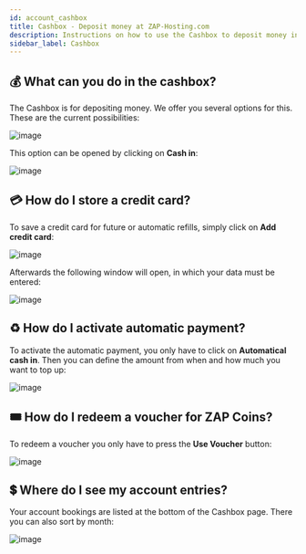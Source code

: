 ```yaml
---
id: account_cashbox
title: Cashbox - Deposit money at ZAP-Hosting.com
description: Instructions on how to use the Cashbox to deposit money into your ZAP-Hosting account - ZAP-Hosting.com Documentation
sidebar_label: Cashbox
---
```


## 💰 What can you do in the cashbox?

The Cashbox is for depositing money. We offer you several options for this. These are the current possibilities:

![image](https://user-images.githubusercontent.com/13604413/159164610-5e87dbeb-1661-42a7-a285-e172d8650825.png)

This option can be opened by clicking on **Cash in**: 

![image](https://user-images.githubusercontent.com/13604413/159164624-b6f20d64-aad4-489b-b623-03587fa6779f.png)


## 💳 How do I store a credit card?

To save a credit card for future or automatic refills, simply click on **Add credit card**: 

![image](https://user-images.githubusercontent.com/13604413/159164688-c8175ca4-9549-45b1-ba61-d087f18789c9.png)

Afterwards the following window will open, in which your data must be entered: 

![image](https://user-images.githubusercontent.com/13604413/159164707-58955952-8c1b-48d7-b561-9b1f5f65b255.png)


## ♻️ How do I activate automatic payment?

To activate the automatic payment, you only have to click on **Automatical cash in**. Then you can define the amount from when and how much you want to top up:

![image](https://user-images.githubusercontent.com/13604413/159164715-4f2331a4-cff7-4a20-9065-d0c3a39938e5.png)


## 🎟️ How do I redeem a voucher for ZAP Coins?

To redeem a voucher you only have to press the **Use Voucher** button: 

![image](https://user-images.githubusercontent.com/13604413/159164725-6c9eba1d-173b-4071-8977-66da099d5732.png)


## 💲 Where do I see my account entries?

Your account bookings are listed at the bottom of the Cashbox page. There you can also sort by month:

![image](https://user-images.githubusercontent.com/13604413/159164748-e1f08353-9d39-422a-96be-ae12678d3f37.png)

